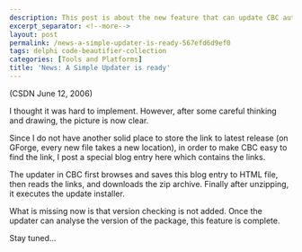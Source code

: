 ```yaml
---
description: This post is about the new feature that can update CBC automatically.
excerpt_separator: <!--more-->
layout: post
permalink: /news-a-simple-updater-is-ready-567efd6d9ef0
tags: delphi code-beautifier-collection
categories: [Tools and Platforms]
title: 'News: A Simple Updater is ready'
---
```

(CSDN June 12, 2006)

I thought it was hard to implement. However, after some careful thinking and drawing, the picture is now clear.

Since I do not have another solid place to store the link to latest release (on GForge, every new file takes a new location), in order to make CBC easy to find the link, I post a special blog entry here which contains the links.
<!--more-->

The updater in CBC first browses and saves this blog entry to HTML file, then reads the links, and downloads the zip archive. Finally after unzipping, it executes the update installer.

What is missing now is that version checking is not added. Once the updater can analyse the version of the package, this feature is complete.

Stay tuned…

